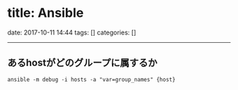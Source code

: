 title: Ansible
==========
date: 2017-10-11 14:44
tags: []
categories: []
- - -

## あるhostがどのグループに属するか
`ansible -m debug -i hosts -a "var=group_names" {host}`

